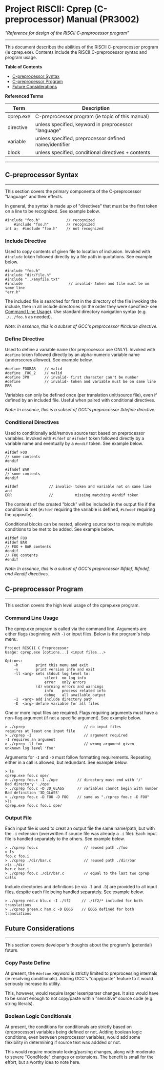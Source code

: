 # Project RISCII: Cprep (C-preprocessor) Manual (PR3002)
*"Reference for design of the RISCII C-preprocessor program"*

---

This document describes the abilities of the RISCII C-preprocessor program (ie cprep.exe). Contents include the RISCII C-preprocessor syntax and program usage.

**Table of Contents**
- [C-preprocessor Syntax](#c-preprocessor-syntax)
- [C-preprocessor Program](#c-preprocessor-program)
- [Future Considerations](#future-considerations)

**Referenced Terms**

|Term            |Description                                              |
|----------------|---------------------------------------------------------|
|cprep.exe       |C-preprocessor program (ie topic of this manual)         |
|directive       |unless specified, keyword in preprocessor "language"     |
|variable        |unless specified, preprocessor defined name/identifier   |
|block           |unless specified, conditional directives + contents      |

---

## C-preprocessor Syntax
---
This section covers the primary components of the C-preprocessor "language" and their effects.

In general, the syntax is made up of "directives" that must be the first token on a line to be recognized. See example below.

```
#include "foo.h"            // recognized
    #include "foo.h"        // recognized
int a;  #include "foo.h"    // not recognized
```

### Include Directive

Used to copy contents of given file to location of inclusion. Invoked with `#include` token followed directly by a file path in quotations. See example below.

```
#include "foo.h"
#include "dir/file.h"
#include "../anyfile.txt"
#include                     // invalid- token and file must be on same line
"err.h"
```

The included file is searched for first in the directory of the file invoking the include, then in all include directories (in the order they were specified- see [Command Line Usage](#command-line-usage)). Use standard directory navigation syntax (e.g. `./../foo.h` as needed).

*Note: In essence, this is a subset of GCC's preprocessor #include directive.*

### Define Directive

Used to define a variable name (for preprocessor use ONLY). Invoked with `#define` token followed directly by an alpha-numeric variable name (underscores allowed). See example below.

```
#define FOOBAR    // valid
#define _FOO_2    // valid
#define 3PO       // invalid- first character can't be number
#define           // invalid- token and variable must be on same line
ERR
```

Variables can only be defined once (per translation unit/source file), even if defined by an included file. Useful when paired with conditional directives.

*Note: In essence, this is a subset of GCC's preprocessor #define directive.*

### Conditional Directives

Used to conditionally add/remove source text based on preprocessor variables. Invoked with `#ifdef` or `#ifndef` token followed directly by a variable name and eventually by a `#endif` token. See example below.

```
#ifdef FOO
// some contents
#endif

#ifndef BAR
// some contents
#endif

#ifdef              // invalid- token and variable not on same line and
ERR                 //          missing matching #endif token
```

The contents of the created "block" will be included in the output file if the condition is met (`#ifdef` requiring the variable is defined, `#ifndef` requiring the opposite).

Conditional blocks can be nested, allowing source text to require multiple conditions to be met to be added. See example below.

```
#ifdef FOO
#ifdef BAR
// FOO + BAR contents
#endif
// FOO contents
#endif
```

*Note: In essence, this is a subset of GCC's preprocessor #ifdef, #ifndef, and #endif directives.*

## C-preprocessor Program
---
This section covers the high level usage of the cprep.exe program.

### Command Line Usage

The cprep.exe program is called via the command line. Arguments are either flags (beginning with `-`) or input files. Below is the program's help menu.

```
Project RISCII C Preprocessor
Usage: cprep.exe [options...] <input files...>

Options:
    -h        print this menu and exit
    -v        print version info and exit
    -ll <arg> sets stdout log level to:
                  silent  no log info
                  error   only errors
              (d) warning errors and warnings
                  info    process related info
                  debug   all available output
    -I  <arg> add include directory path
    -D  <arg> define variable for all files

```

One or more input files are required. Flags requiring arguments must have a non-flag argument (if not a specific argument). See example below.

```
> ./cprep                           // no input files
requires at least one input file
> ./cprep -I                        // argument required
-I requires an argument
> ./cprep -ll foo                   // wrong argument given
unknown log level 'foo'
```

Arguments for `-I` and `-D` must follow formatting requirements. Repeating either in a call is allowed, but redundant. See example below.

```
> ls
cprep.exe foo.c ope/
> ./cprep foo.c -I ./ope         // directory must end with '/'
Bad directory './ope'
> ./cprep foo.c -D 3D_GLASS      // variables cannot begin with number
Bad definition '3D_GLASS'
> ./cprep foo.c -D FOO -D FOO    // same as "./cprep foo.c -D FOO"
>ls
cprep.exe foo.c foo.i ope/
```

### Output File

Each input file is used to creat an output file the same name/path, but with the `.i` extension (overwritten if source file was already a `.i` file). Each input file is handled separately to the others. See example below.

```
> ./cprep foo.c                     // reused path ./foo
> ls
foo.c foo.i
> ./cprep ./dir/bar.c               // reused path ./dir/bar
>ls ./dir
bar.c bar.i
> ./cprep foo.c ./dir/bar.c         // equal to the last two cprep calls
```

Include directories and definitions (ie via `-I` and `-D`) are provided to all input files, despite each file being handled separately. See example below.

```
> ./cprep red.c blu.c -I ./tf2     // ./tf2/* included for both translations
> ./cprep green.c ham.c -D EGGS    // EGGS defined for both translations
```

## Future Considerations
---
This section covers developer's thoughts about the program's (potential) future.

### Copy Paste Define

At present, the `#define` keyword is strictly limited to preprocessing internals (ie resolving conditionals). Adding GCC's "copy/paste" feature to it would seriously increase its utility.

This, however, would require larger lexer/parser changes. It also would have to be smart enough to not copy/paste within "sensitive" source code (e.g. string literals).

### Boolean Logic Conditionals

At present, the conditions for conditionals are strictly based on (preprocessor) variables being defined or not. Adding boolean logic conditions, even between preprocessor variables, would add some flexibility in determining if source text was addded or not.

This would require moderate lexing/parsing changes, along with moderate to severe "CondNode" changes or extensions. The benefit is small for the effort, but a worthy idea to note here.